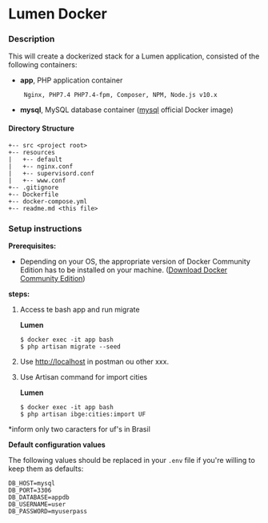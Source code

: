 # Lumen Docker 

### **Description**

This will create a dockerized stack for a Lumen application, consisted of the following containers:
-  **app**, PHP application container

        Nginx, PHP7.4 PHP7.4-fpm, Composer, NPM, Node.js v10.x
    
-  **mysql**, MySQL database container ([mysql](https://hub.docker.com/_/mysql/) official Docker image)

#### **Directory Structure**
```
+-- src <project root>
+-- resources
|   +-- default
|   +-- nginx.conf
|   +-- supervisord.conf
|   +-- www.conf
+-- .gitignore
+-- Dockerfile
+-- docker-compose.yml
+-- readme.md <this file>
```

### **Setup instructions**

**Prerequisites:** 

* Depending on your OS, the appropriate version of Docker Community Edition has to be installed on your machine.  ([Download Docker Community Edition](https://hub.docker.com/search/?type=edition&offering=community))

**steps:** 

1. Access te bash app and run migrate

    **Lumen**

    ```
    $ docker exec -it app bash
    $ php artisan migrate --seed
    ```

2. Use [http://localhost](http://localhost) in postman ou other xxx.

3. Use Artisan command for import cities

   **Lumen**

    ```
    $ docker exec -it app bash
    $ php artisan ibge:cities:import UF
    ```
*inform only two caracters for uf's in Brasil

**Default configuration values** 

The following values should be replaced in your `.env` file if you're willing to keep them as defaults:
    
    DB_HOST=mysql
    DB_PORT=3306
    DB_DATABASE=appdb
    DB_USERNAME=user
    DB_PASSWORD=myuserpass
    
